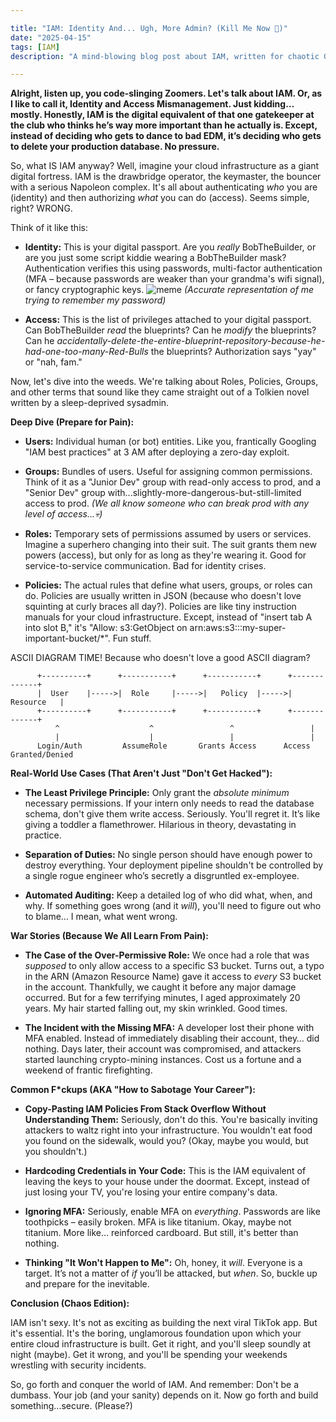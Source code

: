 ```yaml
---

title: "IAM: Identity And... Ugh, More Admin? (Kill Me Now 🙏)"
date: "2025-04-15"
tags: [IAM]
description: "A mind-blowing blog post about IAM, written for chaotic Gen Z engineers. Prepare to have your brain melted, then reassembled with duct tape and memes."

---
```


**Alright, listen up, you code-slinging Zoomers. Let's talk about IAM. Or, as I like to call it, Identity and Access Mismanagement. Just kidding… mostly. Honestly, IAM is the digital equivalent of that one gatekeeper at the club who thinks he’s way more important than he actually is. Except, instead of deciding who gets to dance to bad EDM, it’s deciding who gets to delete your production database. No pressure.**

So, what IS IAM anyway? Well, imagine your cloud infrastructure as a giant digital fortress. IAM is the drawbridge operator, the keymaster, the bouncer with a serious Napoleon complex. It's all about authenticating *who* you are (identity) and then authorizing *what* you can do (access). Seems simple, right? WRONG.

Think of it like this:

*   **Identity:** This is your digital passport. Are you *really* BobTheBuilder, or are you just some script kiddie wearing a BobTheBuilder mask? Authentication verifies this using passwords, multi-factor authentication (MFA – because passwords are weaker than your grandma's wifi signal), or fancy cryptographic keys.
    ![meme](https://i.imgflip.com/60262s.jpg)  *(Accurate representation of me trying to remember my password)*

*   **Access:** This is the list of privileges attached to your digital passport. Can BobTheBuilder *read* the blueprints? Can he *modify* the blueprints? Can he *accidentally-delete-the-entire-blueprint-repository-because-he-had-one-too-many-Red-Bulls* the blueprints? Authorization says "yay" or "nah, fam."

Now, let's dive into the weeds. We're talking about Roles, Policies, Groups, and other terms that sound like they came straight out of a Tolkien novel written by a sleep-deprived sysadmin.

**Deep Dive (Prepare for Pain):**

*   **Users:** Individual human (or bot) entities. Like you, frantically Googling "IAM best practices" at 3 AM after deploying a zero-day exploit.

*   **Groups:** Bundles of users. Useful for assigning common permissions. Think of it as a "Junior Dev" group with read-only access to prod, and a "Senior Dev" group with...slightly-more-dangerous-but-still-limited access to prod. *(We all know someone who can break prod with *any* level of access...💀)*

*   **Roles:** Temporary sets of permissions assumed by users or services. Imagine a superhero changing into their suit. The suit grants them new powers (access), but only for as long as they're wearing it. Good for service-to-service communication. Bad for identity crises.

*   **Policies:** The actual rules that define what users, groups, or roles can do. Policies are usually written in JSON (because who doesn't love squinting at curly braces all day?). Policies are like tiny instruction manuals for your cloud infrastructure. Except, instead of "insert tab A into slot B," it's "Allow: s3:GetObject on arn:aws:s3:::my-super-important-bucket/*". Fun stuff.

ASCII DIAGRAM TIME! Because who doesn't love a good ASCII diagram?

```
      +----------+      +-----------+      +-----------+      +-------------+
      |  User    |----->|  Role     |----->|   Policy  |----->|  Resource   |
      +----------+      +-----------+      +-----------+      +-------------+
          ^                    ^                 ^                 |
          |                    |                 |                 |
      Login/Auth         AssumeRole       Grants Access      Access Granted/Denied
```

**Real-World Use Cases (That Aren't Just "Don't Get Hacked"):**

*   **The Least Privilege Principle:** Only grant the *absolute minimum* necessary permissions. If your intern only needs to read the database schema, don't give them write access. Seriously. You'll regret it. It’s like giving a toddler a flamethrower. Hilarious in theory, devastating in practice.

*   **Separation of Duties:** No single person should have enough power to destroy everything. Your deployment pipeline shouldn't be controlled by a single rogue engineer who’s secretly a disgruntled ex-employee.

*   **Automated Auditing:** Keep a detailed log of who did what, when, and why. If something goes wrong (and it *will*), you'll need to figure out who to blame... I mean, what went wrong.

**War Stories (Because We All Learn From Pain):**

*   **The Case of the Over-Permissive Role:** We once had a role that was *supposed* to only allow access to a specific S3 bucket. Turns out, a typo in the ARN (Amazon Resource Name) gave it access to *every* S3 bucket in the account. Thankfully, we caught it before any major damage occurred. But for a few terrifying minutes, I aged approximately 20 years. My hair started falling out, my skin wrinkled. Good times.

*   **The Incident with the Missing MFA:** A developer lost their phone with MFA enabled. Instead of immediately disabling their account, they… did nothing. Days later, their account was compromised, and attackers started launching crypto-mining instances. Cost us a fortune and a weekend of frantic firefighting.

**Common F*ckups (AKA "How to Sabotage Your Career"):**

*   **Copy-Pasting IAM Policies From Stack Overflow Without Understanding Them:** Seriously, don't do this. You're basically inviting attackers to waltz right into your infrastructure. You wouldn't eat food you found on the sidewalk, would you? (Okay, maybe you would, but you shouldn't.)

*   **Hardcoding Credentials in Your Code:** This is the IAM equivalent of leaving the keys to your house under the doormat. Except, instead of just losing your TV, you're losing your entire company's data.

*   **Ignoring MFA:** Seriously, enable MFA on *everything*. Passwords are like toothpicks – easily broken. MFA is like titanium. Okay, maybe not titanium. More like... reinforced cardboard. But still, it's better than nothing.

*   **Thinking "It Won't Happen to Me":** Oh, honey, it *will*. Everyone is a target. It’s not a matter of *if* you’ll be attacked, but *when*. So, buckle up and prepare for the inevitable.

**Conclusion (Chaos Edition):**

IAM isn't sexy. It's not as exciting as building the next viral TikTok app. But it's essential. It's the boring, unglamorous foundation upon which your entire cloud infrastructure is built. Get it right, and you'll sleep soundly at night (maybe). Get it wrong, and you'll be spending your weekends wrestling with security incidents.

So, go forth and conquer the world of IAM. And remember: Don't be a dumbass. Your job (and your sanity) depends on it. Now go forth and build something...secure. (Please?)
